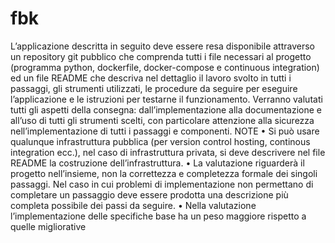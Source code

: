 # fbk
L’applicazione descritta in seguito deve essere resa disponibile attraverso un repository git pubblico che comprenda tutti i file necessari al progetto (programma python, dockerfile, docker-compose e continuous integration) ed un file README che descriva nel dettaglio il lavoro svolto in tutti i passaggi, gli strumenti utilizzati, le procedure da seguire per eseguire l’applicazione e le istruzioni per testarne il funzionamento.
Verranno valutati tutti gli aspetti della consegna: dall’implementazione alla documentazione e all’uso di tutti gli strumenti scelti, con particolare attenzione alla sicurezza nell’implementazione di tutti i passaggi e componenti.
NOTE
• Si può usare qualunque infrastruttura pubblica (per version control hosting, continous integration ecc.), nel caso di infrastruttura privata, si deve descrivere nel file README la costruzione dell’infrastruttura.
• La valutazione riguarderà il progetto nell’insieme, non la correttezza e completezza formale dei singoli passaggi. Nel caso in cui problemi di implementazione non permettano di completare un passaggio deve essere prodotta una descrizione più completa possibile dei passi da seguire.
• Nella valutazione l’implementazione delle specifiche base ha un peso maggiore rispetto a quelle migliorative

